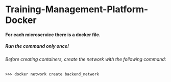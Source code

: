# Training-Management-Platform-Docker

#### For each microservice there is a docker file.

##### Run the command only once!

###### Before creating containers, create the network with the following command:

	>>> docker network create backend_network